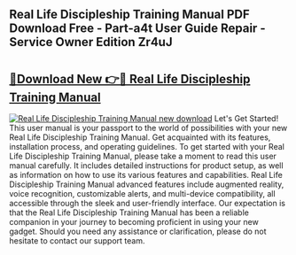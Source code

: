 ## Real Life Discipleship Training Manual PDF Download Free - Part-a4t User Guide Repair - Service Owner Edition Zr4uJ

# <h2><a href="http://bc4567.oget.top/?id=Real+Life+Discipleship+Training+Manual">🔗Download New 👉🔴 Real Life Discipleship Training Manual</a></h2>

[![Real Life Discipleship Training Manual new download](https://i.imgur.com/5g1atiW.png)](http://bc4567.oget.top/?id=Real+Life+Discipleship+Training+Manual)
Let's Get Started! This user manual is your passport to the world of possibilities with your new Real Life Discipleship Training Manual. Get acquainted with its features, installation process, and operating guidelines. To get started with your Real Life Discipleship Training Manual, please take a moment to read this user manual carefully. It includes detailed instructions for product setup, as well as information on how to use its various features and capabilities. Real Life Discipleship Training Manual advanced features include augmented reality, voice recognition, customizable alerts, and multi-device compatibility, all accessible through the sleek and user-friendly interface. Our expectation is that the Real Life Discipleship Training Manual has been a reliable companion in your journey to becoming proficient in using your new gadget. Should you need any assistance or clarification, please do not hesitate to contact our support team.
